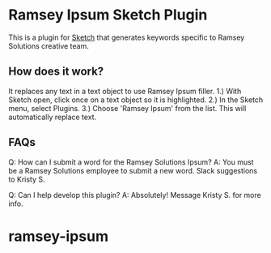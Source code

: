 # Ramsey Ipsum Sketch Plugin

This is a plugin for [Sketch](https://www.sketchapp.com) that generates keywords specific to Ramsey Solutions creative team.

## How does it work?

It replaces any text in a text object to use Ramsey Ipsum filler.
1.) With Sketch open, click once on a text object so it is highlighted.
2.) In the Sketch menu, select Plugins.
3.) Choose 'Ramsey Ipsum' from the list. This will automatically replace text.

## FAQs

Q: How can I submit a word for the Ramsey Solutions Ipsum?
A: You must be a Ramsey Solutions employee to submit a new word. Slack suggestions to Kristy S.

Q: Can I help develop this plugin?
A: Absolutely! Message Kristy S. for more info.
# ramsey-ipsum
